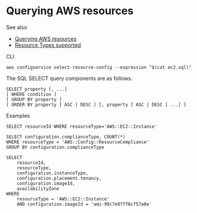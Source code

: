# Querying AWS resources

See also 
- [Querying AWS resources](
  https://docs.aws.amazon.com/config/latest/developerguide/querying-AWS-resources.html)
- [Resource Types supported](
  https://docs.aws.amazon.com/en_pv/config/latest/developerguide/resource-config-reference.html)

CLI
```
aws configservice select-resource-config --expression "$(cat ec2.sql)"
```

The SQL SELECT query components are as follows. 
```
SELECT property [, ...]
[ WHERE condition ]
[ GROUP BY property ]
[ ORDER BY property [ ASC | DESC ] [, property [ ASC | DESC ] ...] ]
```

Examples
```
SELECT resourceId WHERE resourceType='AWS::EC2::Instance'
```

```
SELECT configuration.complianceType, COUNT(*) 
WHERE resourceType = 'AWS::Config::ResourceCompliance' 
GROUP BY configuration.complianceType  
```

```
SELECT
    resourceId,
    resourceType,
    configuration.instanceType,
    configuration.placement.tenancy,
    configuration.imageId,
    availabilityZone
WHERE
    resourceType = 'AWS::EC2::Instance'
    AND configuration.imageId = 'ami-99c7e87ff8cf57a8e'
```